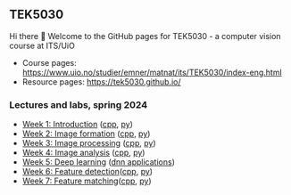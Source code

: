 ## TEK5030
Hi there 👋 Welcome to the GitHub pages for TEK5030 - a computer vision course at ITS/UiO

- Course pages: https://www.uio.no/studier/emner/matnat/its/TEK5030/index-eng.html
- Resource pages: https://tek5030.github.io/

### Lectures and labs, spring 2024

- [Week 1: Introduction][introduction] ([cpp][intro-lab], [py][intro-lab])
- [Week 2: Image formation][image-formation] ([cpp][formation-lab], [py][formation-lab])
- [Week 3: Image processing][image-processing] ([cpp][processing-cpp], [py][processing-py])
- [Week 4: Image analysis][image-analysis] ([cpp][analysis-cpp], [py][analysis-py])
- [Week 5: Deep learning][deep-learning] ([dnn applications][deep-learning-applications])
- [Week 6: Feature detection][feature-detection]([cpp][features-cpp], [py][features-py])
- [Week 7: Feature matching][feature-matching]([cpp][matching-cpp], [py][matching-py])

<!--
- [Week 8: 3D pose and Lie theory in practice][pose-in-practice]([cpp][pose-cpp], [py][pose-py])
- [Week 9: Single-view geometry][single-view-geometry]([cpp][single-view-cpp], [py][single-view-py])
- [Week 10: Stereo imaging][stereo-imaging]([cpp][stereo-cpp], [py][stereo-py])
- [Week 11: Two-view geometry][two-view]([cpp][two-view-cpp], [py][two-view-py])
- [Week 12: Multiple-view geometry][multi-view]([exercises][multiview-excericises])
-->

[introduction]: https://www.uio.no/studier/emner/matnat/its/TEK5030/v24/lectures/01-introduction/index.html
[image-formation]: https://www.uio.no/studier/emner/matnat/its/TEK5030/v24/lectures/02-image-formation/index.html
[image-processing]: https://www.uio.no/studier/emner/matnat/its/TEK5030/v24/lectures/03-image-processing/index.html
[image-analysis]: https://www.uio.no/studier/emner/matnat/its/TEK5030/v24/lectures/04-image-analysis/index.html
[deep-learning]: https://www.uio.no/studier/emner/matnat/its/TEK5030/v24/lectures/05-deep-learning/index.html
[feature-detection]: https://www.uio.no/studier/emner/matnat/its/TEK5030/v24/lectures/06-feature-detection/index.html
[feature-matching]: https://www.uio.no/studier/emner/matnat/its/TEK5030/v24/lectures/07-feature-matching/index.html
[pose-in-practice]: https://www.uio.no/studier/emner/matnat/its/TEK5030/v24/lectures/08-3d-pose-and-lie-theory-in-practice/index.html
[single-view-geometry]: https://www.uio.no/studier/emner/matnat/its/TEK5030/v24/lectures/09-single-view-geometry/
[stereo-imaging]: https://www.uio.no/studier/emner/matnat/its/TEK5030/v24/lectures/10-stereo-imaging/
[two-view]: https://www.uio.no/studier/emner/matnat/its/TEK5030/v24/lectures/11-two-view-geometry/
[multi-view]: https://www.uio.no/studier/emner/matnat/its/TEK5030/v24/lectures/12-multiple-view-geometry/index.html

[intro-lab]: https://github.com/tek5030/lab-intro
[formation-lab]: https://github.com/tek5030/lab-transformations
[processing-cpp]: https://github.com/tek5030/lab-image-blending
[processing-py]: https://github.com/tek5030/lab-image-blending-py
[analysis-cpp]: https://github.com/tek5030/lab-segmentation
[analysis-py]: https://github.com/tek5030/lab-segmentation-py
[deep-learning-applications]: https://github.com/tek5030/lab-dnn
[deep-learning-with-torch]: https://github.com/sigmunjr/TEK5030_deep_learning_torch
[features-cpp]: https://github.com/tek5030/lab-corners
[features-py]: https://github.com/tek5030/lab-corners-py
[matching-cpp]: https://github.com/tek5030/lab-mosaic
[matching-py]: https://github.com/tek5030/lab-mosaic-py
[pose-cpp]: https://github.com/tek5030/lab-camera-pose
[pose-py]: https://github.com/tek5030/lab-camera-pose-py
[single-view-cpp]: https://github.com/tek5030/lab-pose-estimation
[single-view-py]: https://github.com/tek5030/lab-pose-estimation-py
[stereo-cpp]: https://github.com/tek5030/lab-stereo
[stereo-py]: https://github.com/tek5030/lab-stereo-py
[two-view-cpp]: https://github.com/tek5030/lab-simple-vo
[two-view-py]: https://github.com/tek5030/lab-simple-vo-py
[multiview-excericises]: https://www.uio.no/studier/emner/matnat/its/TEK5030/v24/lectures/12-multiple-view-geometry/index.html


<!--
## Hi there 👋

**Here are some ideas to get you started:**

🙋‍♀️ A short introduction - what is your organization all about?
🌈 Contribution guidelines - how can the community get involved?
👩‍💻 Useful resources - where can the community find your docs? Is there anything else the community should know?
🍿 Fun facts - what does your team eat for breakfast?
🧙 Remember, you can do mighty things with the power of [Markdown](https://docs.github.com/github/writing-on-github/getting-started-with-writing-and-formatting-on-github/basic-writing-and-formatting-syntax)
-->
